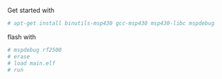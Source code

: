 Get started with

```bash
# apt-get install binutils-msp430 gcc-msp430 msp430-libc mspdebug
```

flash with
```bash
# mspdebug rf2500
# erase
# load main.elf
# run
```
